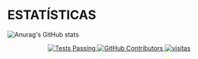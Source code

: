 # ESTATÍSTICAS 
![Anurag's GitHub stats](https://github-readme-stats.vercel.app/api?username=thygasantos&show_icons=true&theme=aura&count_private=true&hide_rank=true&include_all_commits=true)

<p align="center">
    <a href="#">
      <img alt="Tests Passing" src="https://github.com/anuraghazra/github-readme-stats/workflows/Test/badge.svg" />
    </a>
</a>
    <a href="#">
      <img alt="GitHub Contributors" src="https://img.shields.io/github/contributors/thygasantos/Game-Match-Three-Blueprint?color=0088ff" />
    </a>
</a>
</a>    <a href="https://github.com/thygasantos/">
      <img alt="visitas" src="https://img.shields.io/endpoint?url=https%3A%2F%2Fhits.dwyl.com%2Fthygasantos%2Fthygasantos.json%3Fcolor%3D0088ff&label=visitas" />
    </a>
</a>
    <br />
    <br />
    

<!--
**thygasantos/thygasantos** is a ✨ _special_ ✨ repository because its `README.md` (this file) appears on your GitHub profile.

Here are some ideas to get you started:

- 🔭 I’m currently working on ...
- 🌱 I’m currently learning ...
- 👯 I’m looking to collaborate on ...
- 🤔 I’m looking for help with ...
- 💬 Ask me about ...
- 📫 How to reach me: ...
- 😄 Pronouns: ...
- ⚡ Fun fact: ...
-->
